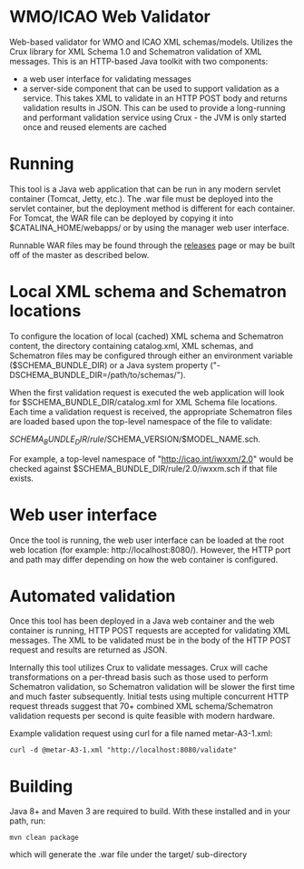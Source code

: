 # WMO/ICAO Web Validator
Web-based validator for WMO and ICAO XML schemas/models.  Utilizes the Crux library for XML Schema 1.0 and Schematron validation
of XML messages.  This is an HTTP-based Java toolkit with two components:

* a web user interface for validating messages
* a server-side component that can be used to support validation as a service.  This takes XML to validate in an HTTP POST
body and returns validation results in JSON.  This can be used to provide a long-running and performant validation service
using Crux - the JVM is only started once and reused elements are cached

# Running
This tool is a Java web application that can be run in any modern servlet container (Tomcat, Jetty, etc.).  The .war file
must be deployed into the servlet container, but the deployment method is different for each container.  For Tomcat,
the WAR file can be deployed by copying it into $CATALINA_HOME/webapps/ or by using the manager web user interface.

Runnable WAR files may be found through the [releases](https://github.com/NCAR/wmo-icao-web-validator/releases) page or may be built off of the master as described below.

# Local XML schema and Schematron locations
To configure the location of local (cached) XML schema and Schematron content, the directory containing catalog.xml,
XML schemas, and Schematron files may be configured through either an environment variable ($SCHEMA_BUNDLE_DIR) or a
Java system property ("-DSCHEMA_BUNDLE_DIR=/path/to/schemas/").

When the first validation request is executed the web application will look for $SCHEMA_BUNDLE_DIR/catalog.xml for XML
Schema file locations.  Each time a validation request is received, the appropriate Schematron files are loaded based
upon the top-level namespace of the file to validate:

   $SCHEMA_BUNDLE_DIR/rule/$SCHEMA_VERSION/$MODEL_NAME.sch.

For example, a top-level namespace of "http://icao.int/iwxxm/2.0" would be checked against $SCHEMA_BUNDLE_DIR/rule/2.0/iwxxm.sch
if that file exists.

# Web user interface
Once the tool is running, the web user interface can be loaded at the root web location (for example: http://localhost:8080/).
However, the HTTP port and path may differ depending on how the web container is configured.

# Automated validation
Once this tool has been deployed in a Java web container and the web container is running, HTTP POST requests are accepted
for validating XML messages.  The XML to be validated must be in the body of the HTTP POST request and results are returned
as JSON.

Internally this tool utilizes Crux to validate messages.  Crux will cache transformations on a per-thread basis such as
those used to perform Schematron validation, so Schematron validation will be slower the first time and much faster
subsequently.  Initial tests using multiple concurrent HTTP request threads suggest that 70+ combined XML schema/Schematron
validation requests per second is quite feasible with modern hardware.

Example validation request using curl for a file named metar-A3-1.xml:

  `curl -d @metar-A3-1.xml "http://localhost:8080/validate"`

# Building
Java 8+ and Maven 3 are required to build.  With these installed and in your path, run:

  `mvn clean package`

which will generate the .war file under the target/ sub-directory